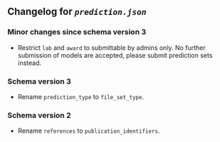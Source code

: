 ## Changelog for *`prediction.json`*

### Minor changes since schema version 3

* Restrict `lab` and `award` to submittable by admins only. No further submission of models are accepted, please submit prediction sets instead.

### Schema version 3

* Rename `prediction_type` to `file_set_type`.

### Schema version 2

* Rename `references` to `publication_identifiers`.
